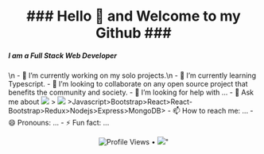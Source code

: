 

<!--
**HasibDarwish/HasibDarwish** is a ✨ _special_ ✨ repository because its `README.md` (this file) appears on your GitHub profile.
Here are some ideas to get you started:

- 🔭 I’m currently working on ...
- 🌱 I’m currently learning ...
- 👯 I’m looking to collaborate on ...
- 🤔 I’m looking for help with ...
- 💬 Ask me about ...
- 📫 How to reach me: ...
- 😄 Pronouns: ...
- ⚡ Fun fact: ...
-->
<h1 align="center">### Hello 👋 and Welcome to my Github ### </h1>
<h5>I am a Full Stack Web Developer </h5> \n
- 🔭 I’m currently working on my solo projects.\n
- 🌱 I’m currently learning Typescript.
- 👯 I’m looking to collaborate on any open source project that benefits the community and society.
- 🤔 I’m looking for help with ...
- 💬 Ask me about <img src="https://img.icons8.com/color/48/000000/html-5--v1.png"/> > <img src="https://img.icons8.com/color/48/000000/css3.png"/> >Javascript>Bootstrap>React>React-Bootstrap>Redux>Nodejs>Express>MongoDB>
- 📫 How to reach me: ...
- 😄 Pronouns: ...
- ⚡ Fun fact: ...

<p align="center">
  <img src="https://gpvc.arturio.dev/HasibDarwish" alt="Profile Views"> • 
  <a href="" title="LinkedIn Profile"><img src="https://img.icons8.com/fluent/48/000000/linkedin.png"/></a></div>"
</p>
